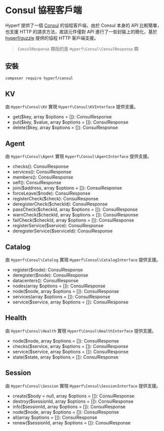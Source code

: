 # Consul 協程客戶端

Hyperf 提供了一個 [Consul](https://www.consul.io/api/index.html) 的協程客戶端，由於 Consul 本身的 API 比較簡單，也支援 HTTP 的請求方法，故該元件僅對 API 進行了一些封裝上的簡化，基於 [hyperf/guzzle](https://github.com/hyperf/guzzle) 提供的協程 HTTP 客戶端支援。

> `ConsulResponse` 類指的是 `Hyperf\Consul\ConsulResponse` 類

## 安裝

```bash
composer require hyperf/consul
```

## KV

由 `Hyperf\Consul\KV` 實現 `Hyperf\Consul\KVInterface` 提供支援。

- get($key, array $options = []): ConsulResponse
- put($key, $value, array $options = []): ConsulResponse
- delete($key, array $options = []): ConsulResponse

## Agent

由 `Hyperf\Consul\Agent` 實現 `Hyperf\Consul\AgentInterface` 提供支援。

- checks(): ConsulResponse
- services(): ConsulResponse
- members(): ConsulResponse
- self(): ConsulResponse
- join($address, array $options = []): ConsulResponse
- forceLeave($node): ConsulResponse
- registerCheck($check): ConsulResponse
- deregisterCheck($checkId): ConsulResponse
- passCheck($checkId, array $options = []): ConsulResponse
- warnCheck($checkId, array $options = []): ConsulResponse
- failCheck($checkId, array $options = []): ConsulResponse
- registerService($service): ConsulResponse
- deregisterService($serviceId): ConsulResponse

## Catalog

由 `Hyperf\Consul\Catalog` 實現 `Hyperf\Consul\CatalogInterface` 提供支援。

- register($node): ConsulResponse
- deregister($node): ConsulResponse
- datacenters(): ConsulResponse
- nodes(array $options = []): ConsulResponse
- node($node, array $options = []): ConsulResponse
- services(array $options = []): ConsulResponse
- service($service, array $options = []): ConsulResponse

## Health

由 `Hyperf\Consul\Health` 實現 `Hyperf\Consul\HealthInterface` 提供支援。

- node($node, array $options = []): ConsulResponse
- checks($service, array $options = []): ConsulResponse
- service($service, array $options = []): ConsulResponse
- state($state, array $options = []): ConsulResponse

## Session

由 `Hyperf\Consul\Session` 實現 `Hyperf\Consul\SessionInterface` 提供支援。

- create($body = null, array $options = []): ConsulResponse
- destroy($sessionId, array $options = []): ConsulResponse
- info($sessionId, array $options = []): ConsulResponse
- node($node, array $options = []): ConsulResponse
- all(array $options = []): ConsulResponse
- renew($sessionId, array $options = []): ConsulResponse